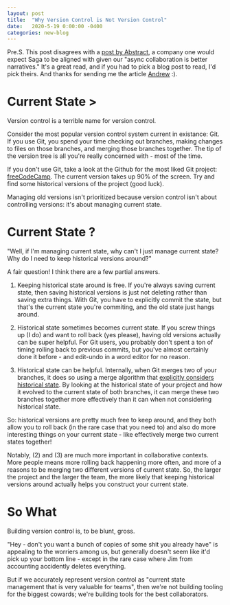 ```yaml
---
layout: post
title:  "Why Version Control is Not Version Control"
date:   2020-5-19 0:00:00 -0400
categories: new-blog
---
```


Pre.S. This post disagrees with a [post by Abstract](https://www.abstract.com/blog/version-history-version-control/), a company one would expect Saga to be aligned with given our "async collaboration is better narratives." It's a great read, and if you had to pick a blog post to read, I'd pick theirs. And thanks for sending me the article [Andrew](https://andrewshen.net/) :).

# Current State >

Version control is a terrible name for version control. 

Consider the most popular version control system current in existance: Git. If you use Git, you spend your time checking out branches, making changes to files on those branches, and merging those branches together. The tip of the version tree is all you're really concerned with - most of the time. 

If you don't use Git, take a look at the Github for the most liked Git project: [freeCodeCamp](https://github.com/freeCodeCamp/freeCodeCamp). The current version takes up 90% of the screen. Try and find some historical versions of the project (good luck). 

Managing old versions isn't prioritized because version control isn't about controlling versions: it's about managing current state. 

# Current State ?

"Well, if I'm managing current state, why can't I just manage current state? Why do I need to keep historical versions around?"

A fair question! I think there are a few partial answers.

1. Keeping historical state around is free. If you're always saving current state, then saving historical versions is just not deleting rather than saving extra things. With Git, you have to explicitly commit the state, but that's the current state you're commiting, and the old state just hangs around. 

2. Historical state sometimes becomes current state. If you screw things up (I do) and want to roll back (yes please), having old versions actually can be super helpful. For Git users, you probably don't spent a ton of timing rolling back to previous commits, but you've almost certainly done it before - and edit-undo in a word editor for no reason.

3. Historical state can be helpful. Internally, when Git merges two of your branches, it does so using a merge algorithm that [explicitly considers historical state](https://en.wikipedia.org/wiki/Merge_(version_control)#Recursive_three-way_merge). By looking at the historical state of your project and how it evolved to the current state of both branches, it can merge these two branches together more effectively than it can when not considering historical state. 

So: historical versions are pretty much free to keep around, and they both allow you to roll back (in the rare case that you need to) and also do more interesting things on your current state - like effectively merge two current states together!

Notably, (2) and (3) are much more important in collaborative contexts. More people means more rolling back happening more often, and more of a reasons to be merging two different versions of current state. So, the larger the project and the larger the team, the more likely that keeping historical versions around actually helps you construct your current state.

# So What

Building version control is, to be blunt, gross.

"Hey - don't you want a bunch of copies of some shit you already have" is appealing to the worriers among us, but generally doesn't seem like it'd pick up your bottom line - except in the rare case where Jim from accounting accidently deletes everything.

But if we accurately represent version control as "current state management that is very valuable for teams", then we're not building tooling for the biggest cowards; we're building tools for the best collaborators.